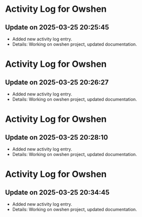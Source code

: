 # Activity Log for Owshen

## Update on 2025-03-25 20:25:45
- Added new activity log entry.
- Details: Working on owshen project, updated documentation.

# Activity Log for Owshen

## Update on 2025-03-25 20:26:27
- Added new activity log entry.
- Details: Working on owshen project, updated documentation.

# Activity Log for Owshen

## Update on 2025-03-25 20:28:10
- Added new activity log entry.
- Details: Working on owshen project, updated documentation.

# Activity Log for Owshen

## Update on 2025-03-25 20:34:45
- Added new activity log entry.
- Details: Working on owshen project, updated documentation.

